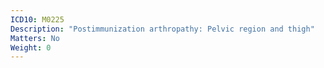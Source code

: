 ```yaml
---
ICD10: M0225
Description: "Postimmunization arthropathy: Pelvic region and thigh"
Matters: No
Weight: 0
---
```


